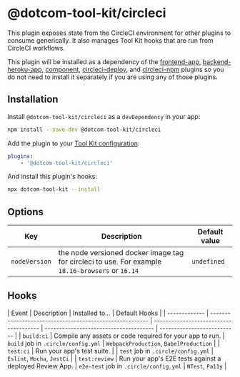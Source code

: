 # @dotcom-tool-kit/circleci

This plugin exposes state from the CircleCI environment for other plugins to consume generically. It also manages Tool Kit hooks that are run from CircleCI workflows.

This plugin will be installed as a dependency of the [frontend-app](https://github.com/Financial-Times/dotcom-tool-kit/tree/main/plugins/frontend-app), [backend-heroku-app](https://github.com/Financial-Times/dotcom-tool-kit/tree/main/plugins/backend-heroku-app), [component](https://github.com/Financial-Times/dotcom-tool-kit/tree/main/plugins/component), [circleci-deploy](https://github.com/Financial-Times/dotcom-tool-kit/tree/main/plugins/circleci-deploy), and [circleci-npm](https://github.com/Financial-Times/dotcom-tool-kit/tree/main/plugins/circleci-npm) plugins so you do not need to install it separately if you are using any of those plugins.

## Installation

Install `@dotcom-tool-kit/circleci` as a `devDependency` in your app:

```sh
npm install --save-dev @dotcom-tool-kit/circleci
```

Add the plugin to your [Tool Kit configuration](https://github.com/financial-times/dotcom-tool-kit/blob/main/readme.md#configuration):

```yaml
plugins:
	- '@dotcom-tool-kit/circleci'
```

And install this plugin's hooks:

```sh
npx dotcom-tool-kit --install
```

## Options

| Key           | Description                             | Default value |
| ------------- | --------------------------------------- | ------------- |
| `nodeVersion` | the node versioned docker image tag for circleci to use. For example `18.16-browsers` or `16.14` | `undefined`   |

## Hooks

| Event         | Description                                              | Installed to...                        | Default Hooks                          |
| ------------- | -------------------------------------------------------- | -------------------------------------- | -------------------------------------- | --------------------------- |
| `build:ci`    | Compile any assets or code required for your app to run. | `build` job in `.circle/config.yml`    | `WebpackProduction`, `BabelProduction` |
| `test:ci`     | Run your app's test suite.                               |                                        | `test` job in `.circle/config.yml`     | `Eslint`, `Mocha`, `JestCi` |
| `test:review` | Run your app's E2E tests against a deployed Review App.  | `e2e-test` job in `.circle/config.yml` | `NTest`, `Pa11y`                       |
